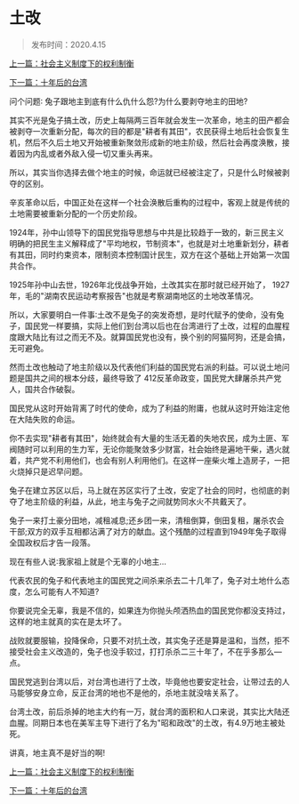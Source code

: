 # 土改

>发布时间：2020.4.15

[上一篇：社会主义制度下的权利制衡](/social/article36)

[下一篇：十年后的台湾](/social/article38)



问个问题∶ 兔子跟地主到底有什么仇什么怨?为什么要剥夺地主的田地?

其实不光是兔子搞土改，历史上每隔两三百年就会发生一次革命，地主的田产都会被剥夺一次重新分配，每次的目的都是"耕者有其田"，农民获得土地后社会恢复生机，然后不久后土地又开始被重新聚敛形成新的地主阶级，然后社会再度涣散，接着因为内乱或者外敌入侵一切又重头再来。

所以，其实当你选择去做个地主的时候，命运就已经被注定了，只是什么时候被剥夺的区别。

辛亥革命以后，中国正处在这样一个社会涣散后重构的过程中，客观上就是传统的土地需要被重新分配的一个历史阶段。

1924年，孙中山领导下的国民党指导思想与中共是比较趋于一致的，新三民主义明确的把民生主义解释成了"平均地权，节制资本"，也就是对土地重新划分，耕者有其田，同时约束资本，限制资本控制国计民生，双方在这个基础上开始第一次国共合作。

1925年孙中山去世，1926年北伐战争开始，土改其实在那时就已经开始了， 1927年，毛的"湖南农民运动考察报告"也就是考察湖南地区的土地改革情况。

所以，大家要明白一件事∶土改不是兔子的突发奇想，是时代赋予的使命，没有兔子，国民党一样要搞，实际上他们到台湾以后也在台湾进行了土改，过程的血腥程度跟大陆比有过之而无不及。就算国民党也没有，换个别的阿猫阿狗，还是会搞，无可避免。

然而土改也触动了地主阶级以及代表他们利益的国民党右派的利益。可以说土地问题是国共之间的根本分歧，最终导致了 412反革命政变，国民党大肆屠杀共产党人，国共合作破裂。

国民党从这时开始背离了时代的使命，成为了利益的附庸，也就从这时开始注定他在大陆失败的命运。

你不去实现"耕者有其田"，始终就会有大量的生活无着的失地农民，成为土匪、军阀随时可以利用的生力军，无论你能聚敛多少财富，社会始终是遍地干柴，遇火就着，共产党不利用他们，也会有别人利用他们。在这样一座柴火堆上造房子，一把火烧掉只是迟早问题。

兔子在建立苏区以后，马上就在苏区实行了土改，安定了社会的同时，也彻底的剥夺了地主阶级的利益，从此，地主与兔子之间就势同水火不共戴天了。

兔子一来打土豪分田地，减租减息;还乡团一来，清租倒算，倒田复租，屠杀农会干部;双方的双手互相都沾满了对方的献血。这个残酷的过程直到1949年兔子取得全国政权后才告一段落。

现在有些人说∶我家祖上就是个无辜的小地主…

代表农民的兔子和代表地主的国民党之间杀来杀去二十几年了，兔子对土地什么态度，怎么可能有人不知道?

你要说完全无辜，我是不信的，如果连为你抛头颅洒热血的国民党你都没支持过，这样的地主就真的实在是太坏了。

战败就要服输，投降保命，只要不对抗土改，其实兔子还是算是温和，当然，拒不接受社会主义改造的，兔子也没手软过，打打杀杀二三十年了，不在乎多那么—点。

国民党逃到台湾以后，对台湾也进行了土改，毕竟他也要安定社会，让带过去的人马能够安身立命，反正台湾的地也不是他的，杀地主就没啥关系了。

台湾土改，前后杀掉的地主大约有一万，就台湾的面积和人口来说，其实比大陆还血腥。同期日本也在美军主导下进行了名为"昭和政改"的土改，有4.9万地主被处死。

讲真，地主真不是好当的啊!



[上一篇：社会主义制度下的权利制衡](/social/article36)

[下一篇：十年后的台湾](/social/article38)

